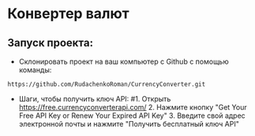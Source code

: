 # Конвертер валют

## Запуск проекта:
* Склонировать проект на ваш компьютер с Github с помощью команды:
```
https://github.com/RudachenkoRoman/CurrencyConverter.git
```
* Шаги, чтобы получить ключ API:
  #1. Открыть https://free.currencyconverterapi.com/
  2. Нажмите кнопку "Get Your Free API Key or Renew Your Expired API Key"
  3. Введите свой адрес электронной почты и нажмите "Получить бесплатный ключ API"

